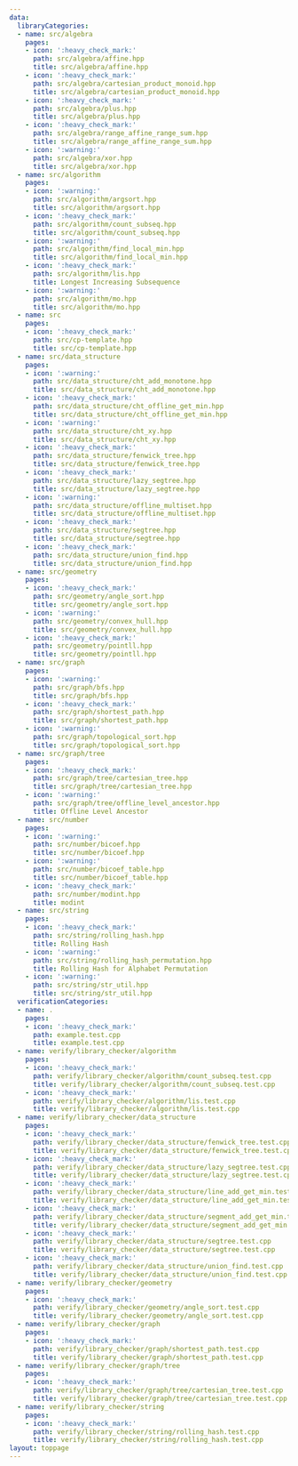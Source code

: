 ```yaml
---
data:
  libraryCategories:
  - name: src/algebra
    pages:
    - icon: ':heavy_check_mark:'
      path: src/algebra/affine.hpp
      title: src/algebra/affine.hpp
    - icon: ':heavy_check_mark:'
      path: src/algebra/cartesian_product_monoid.hpp
      title: src/algebra/cartesian_product_monoid.hpp
    - icon: ':heavy_check_mark:'
      path: src/algebra/plus.hpp
      title: src/algebra/plus.hpp
    - icon: ':heavy_check_mark:'
      path: src/algebra/range_affine_range_sum.hpp
      title: src/algebra/range_affine_range_sum.hpp
    - icon: ':warning:'
      path: src/algebra/xor.hpp
      title: src/algebra/xor.hpp
  - name: src/algorithm
    pages:
    - icon: ':warning:'
      path: src/algorithm/argsort.hpp
      title: src/algorithm/argsort.hpp
    - icon: ':heavy_check_mark:'
      path: src/algorithm/count_subseq.hpp
      title: src/algorithm/count_subseq.hpp
    - icon: ':warning:'
      path: src/algorithm/find_local_min.hpp
      title: src/algorithm/find_local_min.hpp
    - icon: ':heavy_check_mark:'
      path: src/algorithm/lis.hpp
      title: Longest Increasing Subsequence
    - icon: ':warning:'
      path: src/algorithm/mo.hpp
      title: src/algorithm/mo.hpp
  - name: src
    pages:
    - icon: ':heavy_check_mark:'
      path: src/cp-template.hpp
      title: src/cp-template.hpp
  - name: src/data_structure
    pages:
    - icon: ':warning:'
      path: src/data_structure/cht_add_monotone.hpp
      title: src/data_structure/cht_add_monotone.hpp
    - icon: ':heavy_check_mark:'
      path: src/data_structure/cht_offline_get_min.hpp
      title: src/data_structure/cht_offline_get_min.hpp
    - icon: ':warning:'
      path: src/data_structure/cht_xy.hpp
      title: src/data_structure/cht_xy.hpp
    - icon: ':heavy_check_mark:'
      path: src/data_structure/fenwick_tree.hpp
      title: src/data_structure/fenwick_tree.hpp
    - icon: ':heavy_check_mark:'
      path: src/data_structure/lazy_segtree.hpp
      title: src/data_structure/lazy_segtree.hpp
    - icon: ':warning:'
      path: src/data_structure/offline_multiset.hpp
      title: src/data_structure/offline_multiset.hpp
    - icon: ':heavy_check_mark:'
      path: src/data_structure/segtree.hpp
      title: src/data_structure/segtree.hpp
    - icon: ':heavy_check_mark:'
      path: src/data_structure/union_find.hpp
      title: src/data_structure/union_find.hpp
  - name: src/geometry
    pages:
    - icon: ':heavy_check_mark:'
      path: src/geometry/angle_sort.hpp
      title: src/geometry/angle_sort.hpp
    - icon: ':warning:'
      path: src/geometry/convex_hull.hpp
      title: src/geometry/convex_hull.hpp
    - icon: ':heavy_check_mark:'
      path: src/geometry/pointll.hpp
      title: src/geometry/pointll.hpp
  - name: src/graph
    pages:
    - icon: ':warning:'
      path: src/graph/bfs.hpp
      title: src/graph/bfs.hpp
    - icon: ':heavy_check_mark:'
      path: src/graph/shortest_path.hpp
      title: src/graph/shortest_path.hpp
    - icon: ':warning:'
      path: src/graph/topological_sort.hpp
      title: src/graph/topological_sort.hpp
  - name: src/graph/tree
    pages:
    - icon: ':heavy_check_mark:'
      path: src/graph/tree/cartesian_tree.hpp
      title: src/graph/tree/cartesian_tree.hpp
    - icon: ':warning:'
      path: src/graph/tree/offline_level_ancestor.hpp
      title: Offline Level Ancestor
  - name: src/number
    pages:
    - icon: ':warning:'
      path: src/number/bicoef.hpp
      title: src/number/bicoef.hpp
    - icon: ':warning:'
      path: src/number/bicoef_table.hpp
      title: src/number/bicoef_table.hpp
    - icon: ':heavy_check_mark:'
      path: src/number/modint.hpp
      title: modint
  - name: src/string
    pages:
    - icon: ':heavy_check_mark:'
      path: src/string/rolling_hash.hpp
      title: Rolling Hash
    - icon: ':warning:'
      path: src/string/rolling_hash_permutation.hpp
      title: Rolling Hash for Alphabet Permutation
    - icon: ':warning:'
      path: src/string/str_util.hpp
      title: src/string/str_util.hpp
  verificationCategories:
  - name: .
    pages:
    - icon: ':heavy_check_mark:'
      path: example.test.cpp
      title: example.test.cpp
  - name: verify/library_checker/algorithm
    pages:
    - icon: ':heavy_check_mark:'
      path: verify/library_checker/algorithm/count_subseq.test.cpp
      title: verify/library_checker/algorithm/count_subseq.test.cpp
    - icon: ':heavy_check_mark:'
      path: verify/library_checker/algorithm/lis.test.cpp
      title: verify/library_checker/algorithm/lis.test.cpp
  - name: verify/library_checker/data_structure
    pages:
    - icon: ':heavy_check_mark:'
      path: verify/library_checker/data_structure/fenwick_tree.test.cpp
      title: verify/library_checker/data_structure/fenwick_tree.test.cpp
    - icon: ':heavy_check_mark:'
      path: verify/library_checker/data_structure/lazy_segtree.test.cpp
      title: verify/library_checker/data_structure/lazy_segtree.test.cpp
    - icon: ':heavy_check_mark:'
      path: verify/library_checker/data_structure/line_add_get_min.test.cpp
      title: verify/library_checker/data_structure/line_add_get_min.test.cpp
    - icon: ':heavy_check_mark:'
      path: verify/library_checker/data_structure/segment_add_get_min.test.cpp
      title: verify/library_checker/data_structure/segment_add_get_min.test.cpp
    - icon: ':heavy_check_mark:'
      path: verify/library_checker/data_structure/segtree.test.cpp
      title: verify/library_checker/data_structure/segtree.test.cpp
    - icon: ':heavy_check_mark:'
      path: verify/library_checker/data_structure/union_find.test.cpp
      title: verify/library_checker/data_structure/union_find.test.cpp
  - name: verify/library_checker/geometry
    pages:
    - icon: ':heavy_check_mark:'
      path: verify/library_checker/geometry/angle_sort.test.cpp
      title: verify/library_checker/geometry/angle_sort.test.cpp
  - name: verify/library_checker/graph
    pages:
    - icon: ':heavy_check_mark:'
      path: verify/library_checker/graph/shortest_path.test.cpp
      title: verify/library_checker/graph/shortest_path.test.cpp
  - name: verify/library_checker/graph/tree
    pages:
    - icon: ':heavy_check_mark:'
      path: verify/library_checker/graph/tree/cartesian_tree.test.cpp
      title: verify/library_checker/graph/tree/cartesian_tree.test.cpp
  - name: verify/library_checker/string
    pages:
    - icon: ':heavy_check_mark:'
      path: verify/library_checker/string/rolling_hash.test.cpp
      title: verify/library_checker/string/rolling_hash.test.cpp
layout: toppage
---
```


